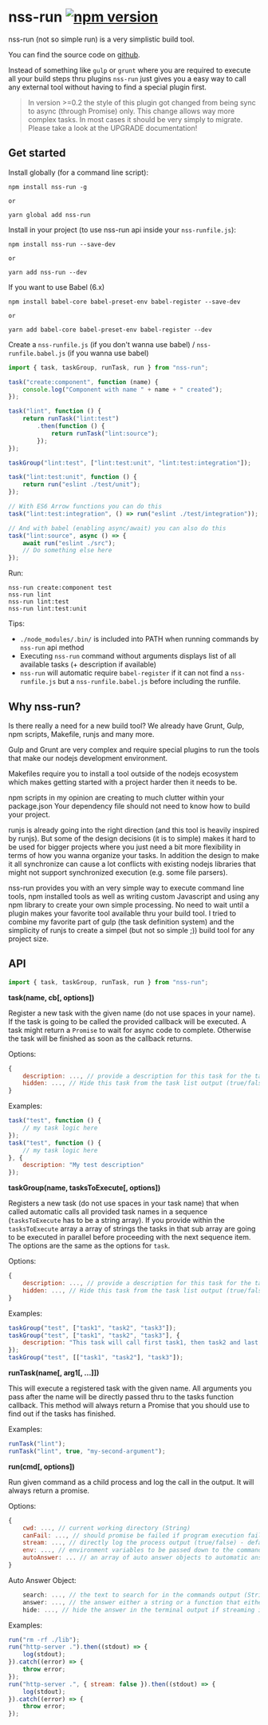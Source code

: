 nss-run [![npm version](https://badge.fury.io/js/nss-run.svg)](https://badge.fury.io/js/runjs)=======nss-run (not so simple run) is a very simplistic build tool.You can find the source code on [github](https://github.com/fkrauthan/nss-run/).Instead of something like `gulp` or `grunt` where you arerequired to execute all your build steps thru plugins `nss-run`just gives you a easy way to call any external tool withouthaving to find a special plugin first.> In version >=0.2 the style of this plugin got changed from being sync to async (through Promise) only.> This change allows way more complex tasks. In most cases it should be very simply to migrate.> Please take a look at the UPGRADE documentation!Get started-----------Install globally (for a command line script):    npm install nss-run -g    or    yarn global add nss-runInstall in your project (to use nss-run api inside your `nss-runfile.js`):    npm install nss-run --save-dev    or    yarn add nss-run --devIf you want to use Babel (6.x)    npm install babel-core babel-preset-env babel-register --save-dev    or    yarn add babel-core babel-preset-env babel-register --devCreate a `nss-runfile.js` (if you don't wanna use babel) / `nss-runfile.babel.js` (if you wanna use babel)```javascriptimport { task, taskGroup, runTask, run } from "nss-run";task("create:component", function (name) {    console.log("Component with name " + name + " created");});task("lint", function () {    return runTask("lint:test")        .then(function () {            return runTask("lint:source");        });});taskGroup("lint:test", ["lint:test:unit", "lint:test:integration"]);task("lint:test:unit", function () {    return run("eslint ./test/unit");});// With ES6 Arrow functions you can do thistask("lint:test:integration", () => run("eslint ./test/integration"));// And with babel (enabling async/await) you can also do thistask("lint:source", async () => {    await run("eslint ./src");    // Do something else here});```Run:```nss-run create:component testnss-run lintnss-run lint:testnss-run lint:test:unit```Tips:* `./node_modules/.bin/` is included into PATH when running commands by `nss-run` api method* Executing `nss-run` command without arguments displays list of all available tasks (+ description if available)* `nss-run` will automatic require `babel-register` if it can not find a `nss-runfile.js` but   a `nss-runfile.babel.js` before including the runfile.Why nss-run?------------Is there really a need for a new build tool? We already have Grunt, Gulp,npm scripts, Makefile, runjs and many more.Gulp and Grunt are very complex and require special plugins to run the toolsthat make our nodejs development environment.Makefiles require you to install a tool outside of the nodejs ecosystem whichmakes getting started with a project harder then it needs to be.npm scripts in my opinion are creating to much clutter within your package.jsonYour dependency file should not need to know how to build your project.runjs is already going into the right direction (and this tool is heavily inspiredby runjs). But some of the design decisions (it is to simple) makes it hard to beused for bigger projects where you just need a bit more flexibility in terms ofhow you wanna organize your tasks. In addition the design to make it all synchronizecan cause a lot conflicts with existing nodejs libraries that might not supportsynchronized execution (e.g. some file parsers).nss-run provides you with an very simple way to execute command line tools, npminstalled tools as well as writing custom Javascript and using any npm libraryto create your own simple processing. No need to wait until a plugin makes yourfavorite tool available thru your build tool. I tried to combine my favorite partof gulp (the task definition system) and the simplicity of runjs to create a simpel(but not so simple ;)) build tool for any project size.API---```javascriptimport { task, taskGroup, runTask, run } from "nss-run";```**task(name, cb[, options])**Register a new task with the given name (do not use spaces in your name). If the task is going to be called the provided callback will be executed. A task might return a `Promise`to wait for async code to complete. Otherwise the task will be finished as soon as thecallback returns.Options:```javascript{    description: ..., // provide a description for this task for the task list output (String)    hidden: ..., // Hide this task from the task list output (true/false) - default: false}```Examples:```javascripttask("test", function () {    // my task logic here});task("test", function () {    // my task logic here}, {    description: "My test description"});```**taskGroup(name, tasksToExecute[, options])**Registers a new task (do not use spaces in your task name) that when called automatic calls all provided task names in a sequence (`tasksToExecute` has to be a string array). Ifyou provide within the `tasksToExecute` array a array of strings the tasks in that sub arrayare going to be executed in parallel before proceeding with the next sequence item.The options are the same as the options for `task`.Options:```javascript{    description: ..., // provide a description for this task for the task list output (String)    hidden: ..., // Hide this task from the task list output (true/false) - default: false}```Examples:```javascripttaskGroup("test", ["task1", "task2", "task3"]);taskGroup("test", ["task1", "task2", "task3"], {    description: "This task will call first task1, then task2 and last task3"});taskGroup("test", [["task1", "task2"], "task3"]);```**runTask(name[, arg1[, ...]])**This will execute a registered task with the given name. All arguments you passafter the name will be directly passed thru to the tasks function callback. This methodwill always return a Promise that you should use to find out if the tasks has finished.Examples:```javascriptrunTask("lint");runTask("lint", true, "my-second-argument");```**run(cmd[, options])**Run given command as a child process and log the call in the output. It will always returna promise.Options:```javascript{    cwd: ..., // current working directory (String)    canFail: ..., // should promise be failed if program execution failed/returned error (true/false) - default: false    stream: ..., // directly log the process output (true/false) - default: true    env: ..., // environment variables to be passed down to the command (object)    autoAnswer: ... // an array of auto answer objects to automatic answer interactive shell questions (array of Auto Answer Object's)}```Auto Answer Object:```javascript    search: ..., // the text to search for in the commands output (String)    answer: ..., // the answer either a string or a function that either returns the answer string or a Promise (String|Function)    hide: ..., // hide the answer in the terminal output if streaming is enabled (true/false) - default: false```Examples:```javascriptrun("rm -rf ./lib");run("http-server .").then((stdout) => {    log(stdout);}).catch((error) => {    throw error;});run("http-server .", { stream: false }).then((stdout) => {    log(stdout);}).catch((error) => {    throw error;});```